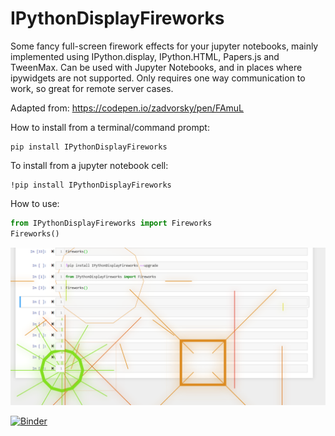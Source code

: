 # IPythonDisplayFireworks
Some fancy full-screen firework effects for your jupyter notebooks, mainly implemented using IPython.display, IPython.HTML, Papers.js and TweenMax. 
Can be used with Jupyter Notebooks, and in places where ipywidgets are not supported. Only requires one way communication to work, so great for remote server cases.

Adapted from: https://codepen.io/zadvorsky/pen/FAmuL

How to install from a terminal/command prompt:

	pip install IPythonDisplayFireworks
	
To install from a jupyter notebook cell:

	!pip install IPythonDisplayFireworks

How to use:
```python
from IPythonDisplayFireworks import Fireworks
Fireworks()
```

![Example Image](Example.png)

[![Binder](https://mybinder.org/badge_logo.svg)](https://mybinder.org/v2/gh/atahan-git/IPythonDisplayFireworks/master)